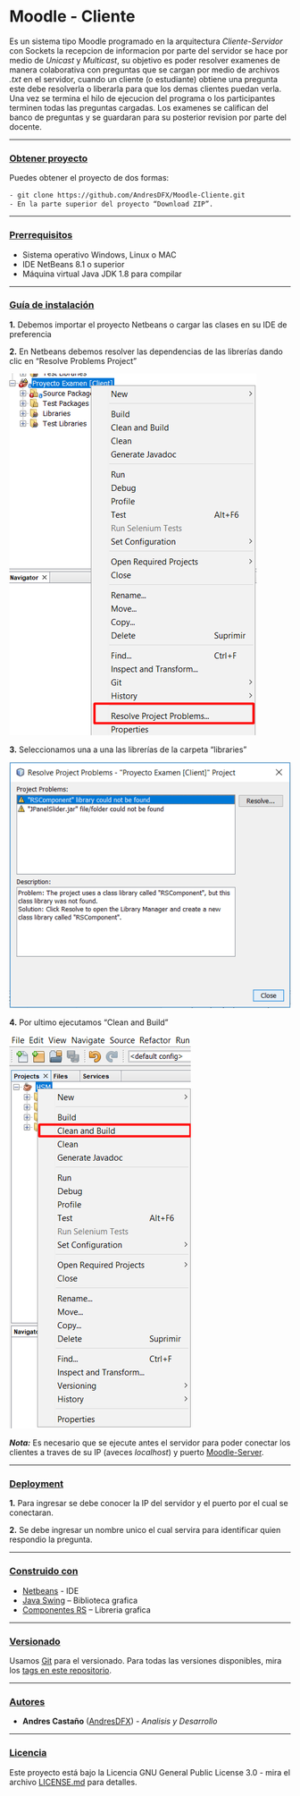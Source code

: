 # Moodle - Cliente

Es un sistema tipo Moodle programado en la arquitectura *Cliente-Servidor* con Sockets la recepcion de informacion por parte del servidor se hace por medio de *Unicast* y *Multicast*, su objetivo es poder resolver examenes de manera colaborativa con preguntas que se cargan por medio de archivos *.txt* en el servidor, cuando un cliente (o estudiante) obtiene una pregunta este debe resolverla o liberarla para que los demas clientes puedan verla. Una vez se termina el hilo de ejecucion del programa o los participantes terminen todas las preguntas cargadas. Los examenes se califican del banco de preguntas y se  guardaran para su posterior revision por parte del docente.

---
<u><h3> Obtener proyecto</u></h3>

Puedes obtener el proyecto de dos formas:
```
- git clone https://github.com/AndresDFX/Moodle-Cliente.git
- En la parte superior del proyecto “Download ZIP”.
```
---
<u><h3>Prerrequisitos</h3></u>

* Sistema operativo Windows, Linux  o MAC
* IDE NetBeans 8.1 o superior
* Máquina virtual Java JDK 1.8 para compilar

---	
<u><h3>Guía de instalación</u></h3>

**1.** Debemos importar el proyecto Netbeans o cargar las clases en su IDE de preferencia

**2.** En Netbeans debemos resolver las dependencias de las librerías dando clic en “Resolve Problems Project”

<img src="/screenshots/resolveproblems_netbeans.png"> 
		
**3.**	Seleccionamos una a una las librerías de la carpeta “libraries”
	
<img src="/screenshots/listlibrary_netbeans.png">

**4.**	Por ultimo ejecutamos “Clean and Build”

<img src="/screenshots/build_netbeans.png">


***Nota:*** Es necesario que se ejecute antes el servidor para poder conectar los clientes a traves de su IP (aveces *localhost*) y puerto [Moodle-Server](https://github.com/AndresDFX/Moodle-Server.git).

---
<u><h3>Deployment</u></h3> 

**1.** Para ingresar se debe conocer la IP del servidor y el puerto por el cual se conectaran.

**2.** Se debe ingresar un nombre unico el cual servira para identificar quien respondio la pregunta.

---

<u><h3>Construido con</u></h3>

* [Netbeans](https://netbeans.org/) - IDE
* [Java Swing](https://docs.oracle.com/javase/7/docs/api/javax/swing/package-summary.html) – Biblioteca grafica
* [Componentes RS](https://github.com/RojeruSan/Componentes-RS-1.0) – Libreria grafica
---

<u><h3>Versionado</u></h3>
Usamos [Git](https://git-scm.com/) para el versionado. Para todas las versiones disponibles, mira los [tags en este repositorio](https://github.com/AndresDFX/Moodle-Server/tags).

---
<u><h3>Autores</u></h3>

- **Andres Castaño** ([AndresDFX](https://github.com/AndresDFX)) - *Analisis y Desarrollo* 

---
<u><h3>Licencia</u></h3> 

Este proyecto está bajo la Licencia GNU General Public License 3.0 - mira el archivo [LICENSE.md](LICENSE.md) para detalles.
